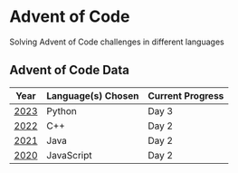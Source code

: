 # Advent of Code
Solving Advent of Code challenges in different languages

## Advent of Code Data

| Year |  Language(s) Chosen |  Current Progress  |
|-----|---------------- | --------------- |
[2023](https://github.com/Jdwalli/coding-challenges/tree/master/advent-of-code/2023) | Python | Day 3 |
[2022](https://github.com/Jdwalli/coding-challenges/tree/master/advent-of-code/2022) | C++ | Day 2 |
[2021](https://github.com/Jdwalli/coding-challenges/tree/master/advent-of-code/2021) | Java | Day 2 |
[2020](https://github.com/Jdwalli/coding-challenges/tree/master/advent-of-code/2020) | JavaScript | Day 2 |



 


